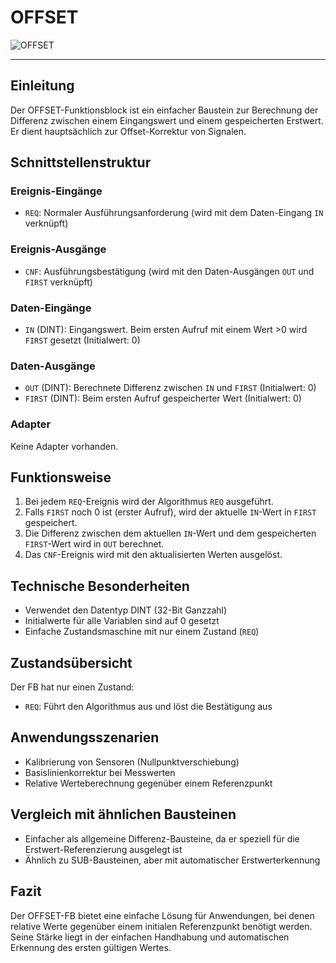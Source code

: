 # OFFSET

![OFFSET](https://github.com/user-attachments/assets/de1b357e-6c34-406d-a094-bdf42c333011)

* * * * * * * * * *
## Einleitung
Der OFFSET-Funktionsblock ist ein einfacher Baustein zur Berechnung der Differenz zwischen einem Eingangswert und einem gespeicherten Erstwert. Er dient hauptsächlich zur Offset-Korrektur von Signalen.

## Schnittstellenstruktur

### **Ereignis-Eingänge**
- `REQ`: Normaler Ausführungsanforderung (wird mit dem Daten-Eingang `IN` verknüpft)

### **Ereignis-Ausgänge**
- `CNF`: Ausführungsbestätigung (wird mit den Daten-Ausgängen `OUT` und `FIRST` verknüpft)

### **Daten-Eingänge**
- `IN` (DINT): Eingangswert. Beim ersten Aufruf mit einem Wert >0 wird `FIRST` gesetzt (Initialwert: 0)

### **Daten-Ausgänge**
- `OUT` (DINT): Berechnete Differenz zwischen `IN` und `FIRST` (Initialwert: 0)
- `FIRST` (DINT): Beim ersten Aufruf gespeicherter Wert (Initialwert: 0)

### **Adapter**
Keine Adapter vorhanden.

## Funktionsweise
1. Bei jedem `REQ`-Ereignis wird der Algorithmus `REQ` ausgeführt.
2. Falls `FIRST` noch 0 ist (erster Aufruf), wird der aktuelle `IN`-Wert in `FIRST` gespeichert.
3. Die Differenz zwischen dem aktuellen `IN`-Wert und dem gespeicherten `FIRST`-Wert wird in `OUT` berechnet.
4. Das `CNF`-Ereignis wird mit den aktualisierten Werten ausgelöst.

## Technische Besonderheiten
- Verwendet den Datentyp DINT (32-Bit Ganzzahl)
- Initialwerte für alle Variablen sind auf 0 gesetzt
- Einfache Zustandsmaschine mit nur einem Zustand (`REQ`)

## Zustandsübersicht
Der FB hat nur einen Zustand:
- `REQ`: Führt den Algorithmus aus und löst die Bestätigung aus

## Anwendungsszenarien
- Kalibrierung von Sensoren (Nullpunktverschiebung)
- Basislinienkorrektur bei Messwerten
- Relative Werteberechnung gegenüber einem Referenzpunkt

## Vergleich mit ähnlichen Bausteinen
- Einfacher als allgemeine Differenz-Bausteine, da er speziell für die Erstwert-Referenzierung ausgelegt ist
- Ähnlich zu SUB-Bausteinen, aber mit automatischer Erstwerterkennung

## Fazit
Der OFFSET-FB bietet eine einfache Lösung für Anwendungen, bei denen relative Werte gegenüber einem initialen Referenzpunkt benötigt werden. Seine Stärke liegt in der einfachen Handhabung und automatischen Erkennung des ersten gültigen Wertes.
